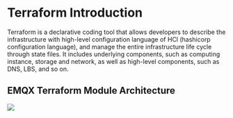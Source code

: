# Terraform Introduction

Terraform is a declarative coding tool that allows developers to describe the infrastructure with high-level configuration language of HCl (hashicorp configuration language), and manage the entire infrastructure life cycle through state files. It includes underlying components, such as computing instance, storage and network, as well as high-level components, such as DNS, LBS, and so on.

## EMQX Terraform Module Architecture
![](./introduction/assets/architecture.png)
